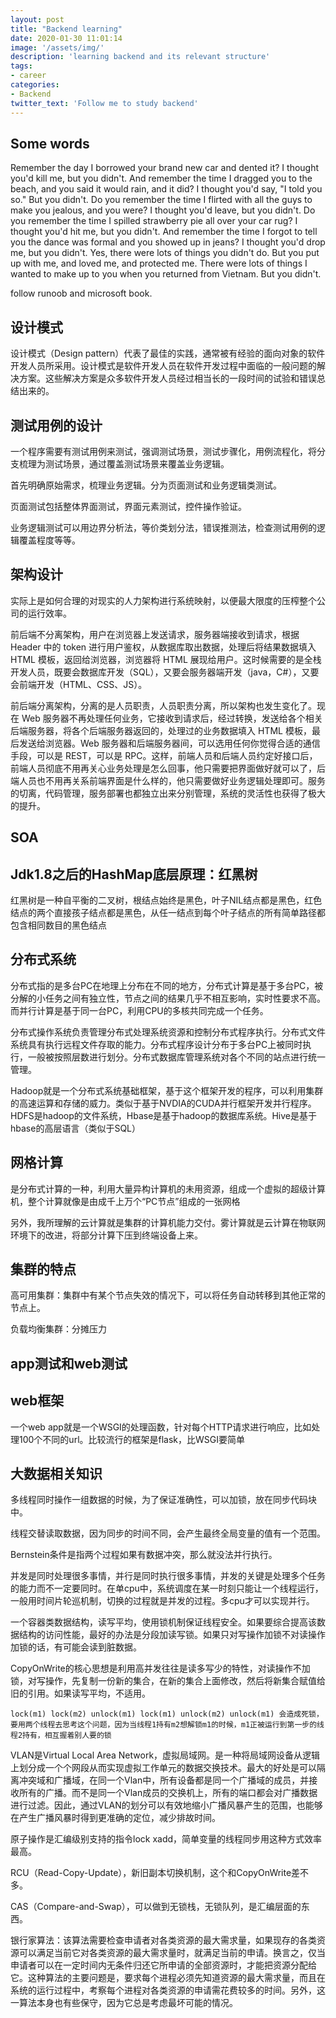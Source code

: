 ```yaml
---
layout: post
title: "Backend learning"
date: 2020-01-30 11:01:14
image: '/assets/img/'
description: 'learning backend and its relevant structure'
tags:
- career
categories:
- Backend
twitter_text: 'Follow me to study backend' 
---
```


## Some words

Remember the day I borrowed your brand
new car and dented it?
I thought you'd kill me, but you didn't.
And remember the time I dragged you to the beach,
and you said it would rain, and it did?
I thought you'd say, "I told you so." But you didn't.
Do you remember the time I flirted with all
the guys to make you jealous, and you were?
I thought you'd leave, but you didn't.
Do you remember the time I spilled strawberry pie
all over your car rug?
I thought you'd hit me, but you didn't.
And remember the time I forgot to tell you the dance
was formal and you showed up in jeans?
I thought you'd drop me, but you didn't.
Yes, there were lots of things you didn't do.
But you put up with me, and loved me, and protected me.
There were lots of things I wanted to make up to you
when you returned from Vietnam.
But you didn't.

follow runoob and microsoft book.

## 设计模式

设计模式（Design pattern）代表了最佳的实践，通常被有经验的面向对象的软件开发人员所采用。设计模式是软件开发人员在软件开发过程中面临的一般问题的解决方案。这些解决方案是众多软件开发人员经过相当长的一段时间的试验和错误总结出来的。

## 测试用例的设计

一个程序需要有测试用例来测试，强调测试场景，测试步骤化，用例流程化，将分支梳理为测试场景，通过覆盖测试场景来覆盖业务逻辑。

首先明确原始需求，梳理业务逻辑。分为页面测试和业务逻辑类测试。

页面测试包括整体界面测试，界面元素测试，控件操作验证。

业务逻辑测试可以用边界分析法，等价类划分法，错误推测法，检查测试用例的逻辑覆盖程度等等。

## 架构设计

实际上是如何合理的对现实的人力架构进行系统映射，以便最大限度的压榨整个公司的运行效率。

前后端不分离架构，用户在浏览器上发送请求，服务器端接收到请求，根据 Header 中的 token 进行用户鉴权，从数据库取出数据，处理后将结果数据填入 HTML 模板，返回给浏览器，浏览器将 HTML 展现给用户。这时候需要的是全栈开发人员，既要会数据库开发（SQL），又要会服务器端开发（java，C#），又要会前端开发（HTML、CSS、JS）。

前后端分离架构，分离的是人员职责，人员职责分离，所以架构也发生变化了。现在 Web 服务器不再处理任何业务，它接收到请求后，经过转换，发送给各个相关后端服务器，将各个后端服务器返回的，处理过的业务数据填入 HTML 模板，最后发送给浏览器。Web 服务器和后端服务器间，可以选用任何你觉得合适的通信手段，可以是 REST，可以是 RPC。这样，前端人员和后端人员约定好接口后，前端人员彻底不用再关心业务处理是怎么回事，他只需要把界面做好就可以了，后端人员也不用再关系前端界面是什么样的，他只需要做好业务逻辑处理即可。服务的切离，代码管理，服务部署也都独立出来分别管理，系统的灵活性也获得了极大的提升。

## SOA

## Jdk1.8之后的HashMap底层原理：红黑树

红黑树是一种自平衡的二叉树，根结点始终是黑色，叶子NIL结点都是黑色，红色结点的两个直接孩子结点都是黑色，从任一结点到每个叶子结点的所有简单路径都包含相同数目的黑色结点

## 分布式系统

分布式指的是多台PC在地理上分布在不同的地方，分布式计算是基于多台PC，被分解的小任务之间有独立性，节点之间的结果几乎不相互影响，实时性要求不高。而并行计算是基于同一台PC，利用CPU的多核共同完成一个任务。

分布式操作系统负责管理分布式处理系统资源和控制分布式程序执行。分布式文件系统具有执行远程文件存取的能力。分布式程序设计分布于多台PC上被同时执行，一般被按照层数进行划分。分布式数据库管理系统对各个不同的站点进行统一管理。

Hadoop就是一个分布式系统基础框架，基于这个框架开发的程序，可以利用集群的高速运算和存储的威力。类似于基于NVDIA的CUDA并行框架开发并行程序。HDFS是hadoop的文件系统，Hbase是基于hadoop的数据库系统。Hive是基于hbase的高层语言（类似于SQL）

## 网格计算

是分布式计算的一种，利用大量异构计算机的未用资源，组成一个虚拟的超级计算机，整个计算就像是由成千上万个“PC节点”组成的一张网格

另外，我所理解的云计算就是集群的计算机能力交付。雾计算就是云计算在物联网环境下的改进，将部分计算下压到终端设备上来。

## 集群的特点

高可用集群：集群中有某个节点失效的情况下，可以将任务自动转移到其他正常的节点上。

负载均衡集群：分摊压力

## app测试和web测试

## web框架

一个web app就是一个WSGI的处理函数，针对每个HTTP请求进行响应，比如处理100个不同的url。比较流行的框架是flask，比WSGI要简单

## 大数据相关知识

多线程同时操作一组数据的时候，为了保证准确性，可以加锁，放在同步代码块中。

线程交替读取数据，因为同步的时间不同，会产生最终全局变量的值有一个范围。

Bernstein条件是指两个过程如果有数据冲突，那么就没法并行执行。

并发是同时处理很多事情，并行是同时执行很多事情，并发的关键是处理多个任务的能力而不一定要同时。在单cpu中，系统调度在某一时刻只能让一个线程运行，一般用时间片轮巡机制，切换的过程就是并发的过程。多cpu才可以实现并行。

一个容器类数据结构，读写平均，使用锁机制保证线程安全。如果要综合提高该数据结构的访问性能，最好的办法是分段加读写锁。如果只对写操作加锁不对读操作加锁的话，有可能会读到脏数据。

CopyOnWrite的核心思想是利用高并发往往是读多写少的特性，对读操作不加锁，对写操作，先复制一份新的集合，在新的集合上面修改，然后将新集合赋值给旧的引用。如果读写平均，不适用。

```
lock(m1) lock(m2) unlock(m1) lock(m1) unlock(m2) unlock(m1) 会造成死锁，要用两个线程去思考这个问题，因为当线程1持有m2想解锁m1的时候，m1正被运行到第一步的线程2持有，相互握着别人要的锁
```

VLAN是Virtual Local Area Network，虚拟局域网。是一种将局域网设备从逻辑上划分成一个个网段从而实现虚拟工作单元的数据交换技术。最大的好处是可以隔离冲突域和广播域，在同一个Vlan中，所有设备都是同一个广播域的成员，并接收所有的广播。而不是同一个Vlan成员的交换机上，所有的端口都会对广播数据进行过滤。因此，通过VLAN的划分可以有效地缩小广播风暴产生的范围，也能够在产生广播风暴时得到更准确的定位，减少排故时间。

原子操作是汇编级别支持的指令lock xadd，简单变量的线程同步用这种方式效率最高。

RCU（Read-Copy-Update），新旧副本切换机制，这个和CopyOnWrite差不多。

CAS（Compare-and-Swap），可以做到无锁栈，无锁队列，是汇编层面的东西。

银行家算法：该算法需要检查申请者对各类资源的最大需求量，如果现存的各类资源可以满足当前它对各类资源的最大需求量时，就满足当前的申请。换言之，仅当申请者可以在一定时间内无条件归还它所申请的全部资源时，才能把资源分配给它。这种算法的主要问题是，要求每个进程必须先知道资源的最大需求量，而且在系统的运行过程中，考察每个进程对各类资源的申请需花费较多的时间。另外，这一算法本身也有些保守，因为它总是考虑最坏可能的情况。